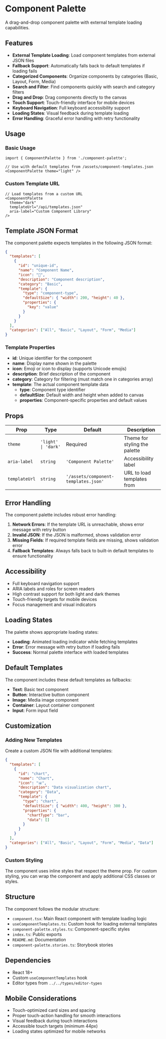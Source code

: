# Component Palette

A drag-and-drop component palette with external template loading capabilities.

## Features

- **External Template Loading**: Load component templates from external JSON files
- **Fallback Support**: Automatically falls back to default templates if loading fails
- **Categorized Components**: Organize components by categories (Basic, Layout, Form, Media)
- **Search and Filter**: Find components quickly with search and category filters
- **Drag and Drop**: Drag components directly to the canvas
- **Touch Support**: Touch-friendly interface for mobile devices
- **Keyboard Navigation**: Full keyboard accessibility support
- **Loading States**: Visual feedback during template loading
- **Error Handling**: Graceful error handling with retry functionality

## Usage

### Basic Usage

```tsx
import { ComponentPalette } from './component-palette';

// Use with default templates from /assets/component-templates.json
<ComponentPalette theme="light" />
```

### Custom Template URL

```tsx
// Load templates from a custom URL
<ComponentPalette 
  theme="dark" 
  templateUrl="/api/templates.json"
  aria-label="Custom Component Library"
/>
```

## Template JSON Format

The component palette expects templates in the following JSON format:

```json
{
  "templates": [
    {
      "id": "unique-id",
      "name": "Component Name",
      "icon": "📝",
      "description": "Component description",
      "category": "Basic",
      "template": {
        "type": "component-type",
        "defaultSize": { "width": 200, "height": 40 },
        "properties": {
          "key": "value"
        }
      }
    }
  ],
  "categories": ["All", "Basic", "Layout", "Form", "Media"]
}
```

### Template Properties

- **id**: Unique identifier for the component
- **name**: Display name shown in the palette
- **icon**: Emoji or icon to display (supports Unicode emojis)
- **description**: Brief description of the component
- **category**: Category for filtering (must match one in categories array)
- **template**: The actual component template data
  - **type**: Component type identifier
  - **defaultSize**: Default width and height when added to canvas
  - **properties**: Component-specific properties and default values

## Props

| Prop | Type | Default | Description |
|------|------|---------|-------------|
| `theme` | `'light' \| 'dark'` | Required | Theme for styling the palette |
| `aria-label` | `string` | `'Component Palette'` | Accessibility label |
| `templateUrl` | `string` | `'/assets/component-templates.json'` | URL to load templates from |

## Error Handling

The component palette includes robust error handling:

1. **Network Errors**: If the template URL is unreachable, shows error message with retry button
2. **Invalid JSON**: If the JSON is malformed, shows validation error
3. **Missing Fields**: If required template fields are missing, shows validation error
4. **Fallback Templates**: Always falls back to built-in default templates to ensure functionality

## Accessibility

- Full keyboard navigation support
- ARIA labels and roles for screen readers
- High contrast support for both light and dark themes
- Touch-friendly targets for mobile devices
- Focus management and visual indicators

## Loading States

The palette shows appropriate loading states:

- **Loading**: Animated loading indicator while fetching templates
- **Error**: Error message with retry button if loading fails
- **Success**: Normal palette interface with loaded templates

## Default Templates

The component includes these default templates as fallbacks:

- **Text**: Basic text component
- **Button**: Interactive button component
- **Image**: Media image component  
- **Container**: Layout container component
- **Input**: Form input field

## Customization

### Adding New Templates

Create a custom JSON file with additional templates:

```json
{
  "templates": [
    {
      "id": "chart",
      "name": "Chart",
      "icon": "📊",
      "description": "Data visualization chart",
      "category": "Data",
      "template": {
        "type": "chart",
        "defaultSize": { "width": 400, "height": 300 },
        "properties": {
          "chartType": "bar",
          "data": []
        }
      }
    }
  ],
  "categories": ["All", "Basic", "Layout", "Form", "Media", "Data"]
}
```

### Custom Styling

The component uses inline styles that respect the theme prop. For custom styling, you can wrap the component and apply additional CSS classes or styles.

## Structure

The component follows the modular structure:

- `component.tsx`: Main React component with template loading logic
- `useComponentTemplates.ts`: Custom hook for loading external templates
- `component-palette.styles.ts`: Component-specific styles
- `index.ts`: Public exports
- `README.md`: Documentation
- `component-palette.stories.ts`: Storybook stories

## Dependencies

- React 18+
- Custom `useComponentTemplates` hook
- Editor types from `../../types/editor-types`

## Mobile Considerations

- Touch-optimized card sizes and spacing
- Proper touch-action handling for smooth interactions
- Visual feedback during touch interactions
- Accessible touch targets (minimum 44px)
- Loading states optimized for mobile networks
